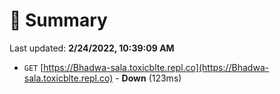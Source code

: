 # 📖 Summary
Last updated: **2/24/2022, 10:39:09 AM**

- `GET` [https://Bhadwa-sala.toxicblte.repl.co](https://Bhadwa-sala.toxicblte.repl.co) - **Down** (123ms)
